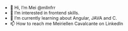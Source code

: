 - 👋 Hi, I’m Mei @mllnfrr
- 👀 I’m interested in frontend skills. 
- 🌱 I’m currently learning about Angular, JAVA and C. 
- 📫 How to reach me Meiriellen Cavalcante on LinkedIn

<!---
mllnfrr/mllnfrr is a ✨ special ✨ repository because its `README.md` (this file) appears on your GitHub profile.
You can click the Preview link to take a look at your changes.
--->
